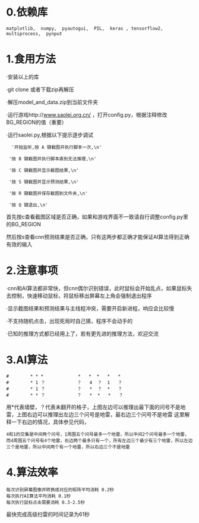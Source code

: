 
# 0.依赖库
	matplotlib,  numpy,  pyautogui,  PIL,  keras , tensorflow2,  multiprocess,  pynput

# 1.食用方法
·安装以上的库

·git clone 或者下载zip再解压

·解压model_and_data.zip到当前文件夹

·运行游戏http://www.saolei.org.cn/ ，打开config.py，根据注释修改BG_REGION的值（重要）

·运行saolei.py,根据以下提示逐步调试

	  '开始监听,按 A 键截图并执行脚本一次,\n'
  
 	 '按 B 键截图并执行脚本直到无法推理,\n'
  
 	 '按 C 键截图并显示截图结果,\n'
  
 	 '按 S 键截图并显示预测结果,\n'
  
  	 '按 R 键截图并保存截图到文件夹,\n'
  
 	 '按 Q 键退出,\n'

首先按c查看截图区域是否正确，如果和游戏界面不一致请自行调整config.py里的BG_REGION

然后按s查看cnn预测结果是否正确，只有这两步都正确才能保证AI算法得到正确有效的输入

# 2.注意事项
·cnn和AI算法都非常快，但cnn偶尔识别错误，此时鼠标会开始乱点，如果鼠标失去控制，快速移动鼠标，将鼠标移出屏幕左上角会强制退出程序

·显示截图结果和预测结果与主线程冲突，需要开启新进程，响应会比较慢

·不支持随机点击，出现死局时自己猜，程序不会动手的

·已知的推理方式都已经用上了，若有更先进的推理方法，欢迎交流

# 3.AI算法
	#        * * *             *   *  *   *   *
	#        * 1 ？            ？   4  ？  1   ？
	#        * 1 ？            ？   *  ？  *   ？
	#        * * ？            ？   *  *   *   ？
用*代表墙壁，？代表未翻开的格子，上图左边可以推理出最下面的问号不是地雷，上图右边可以推理出左边三个问号是地雷，最右边三个问号不是地雷
这里解释一下右边的情况，具体参见代码，

	4和1的交集是中间两个问号，1周围五个问号最多一个地雷，所以中间2个问号最多一个地雷，
	而4周围五个问号有4个地雷，右边两个最多只有一个，所有左边三个最少有三个地雷，所以左边三个是地雷，所以中间两个有一个地雷，所以右边三个不是地雷
	
# 4.算法效率
	每次识别屏幕图像并转换成对应的矩阵平均消耗 0.2秒
	每次执行AI算法平均消耗 0.1秒
	每次执行鼠标点击需要消耗 0.3-2.5秒
最快完成高级扫雷的时间记录为61秒
